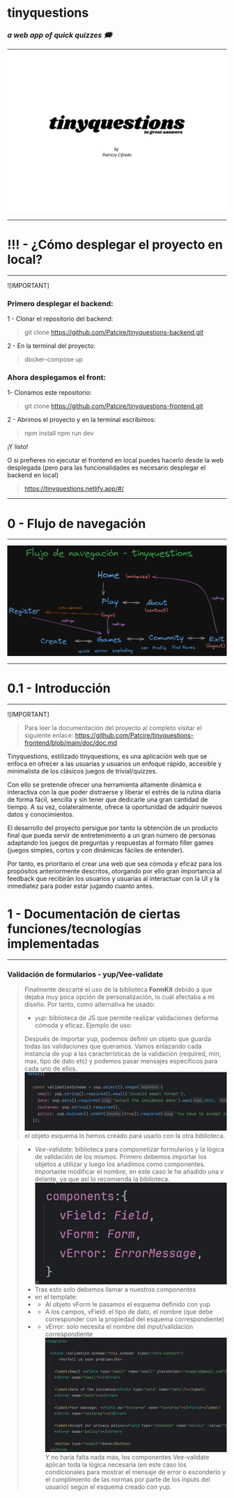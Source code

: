 # tinyquestions
### *a web app of quick quizzes 🗯*

***
![logo](/public/tinyquestionscover.webp)
***

!!! - ¿Cómo desplegar el proyecto en local?
=
***

![IMPORTANT]

### Primero desplegar el backend:

1 - Clonar el repositorio del backend:
> git clone https://github.com/Patcire/tinyquestions-backend.git

2 - En la terminal del proyecto:
> docker-compose up

### Ahora desplegamos el front:

1- Clonamos este repositorio:

> git clone https://github.com/Patcire/tinyquestions-frontend.git

2 - Abrimos el proyecto y en la terminal escribimos:

> npm install
> npm run dev

¡Y listo!

O si prefieres no ejecutar el frontend en local puedes hacerlo
desde la web desplegada (pero para las funcionalidades es necesario desplegar el backend en local)

> https://tinyquestions.netlify.app/#/

***

0 - Flujo de navegación
=
***
![diagrama navegacion](public/diag-nav.png)
***

0.1 - Introducción
=
***

![IMPORTANT] 
> Para leer la documentación del proyecto al completo visitar el siguiente enlace:
> https://github.com/Patcire/tinyquestions-frontend/blob/main/doc/doc.md

Tinyquestions, estilizado tinyquestions, es una aplicación web que se enfoca en ofrecer a las usuarias y usuarios un enfoque rápido, accesible y minimalista de los clásicos juegos de trivial/quizzes.

Con ello se pretende ofrecer una herramienta altamente dinámica e interactiva con la que poder distraerse y liberar el estrés de la rutina diaria de forma fácil, sencilla y sin tener que dedicarle una gran cantidad de tiempo. A su vez, colateralmente, ofrece la oportunidad de adquirir nuevos datos y conocimientos.

El desarrollo del proyecto persigue por tanto la obtención de un producto final que pueda
servir de entretenimiento a un gran número de personas adaptando los juegos de preguntas y respuestas al formato filler games (juegos simples, cortos y con dinámicas fáciles de entender).

Por tanto, es prioritario el crear una web que sea cómoda y eficaz para los propósitos anteriormente descritos, otorgando por ello gran importancia al feedback que recibirán los usuarios y usuarias al interactuar con la UI y la inmediatez para poder estar jugando cuanto antes.


1 - Documentación de ciertas funciones/tecnologías implementadas
=
***

### Validación de formularios - yup/Vee-validate

> Finalmente descarté el uso de la biblioteca **FormKit**
debido a que dejaba muy poca opción de personalización,
> lo cuál afectaba a mi diseño.
> Por tanto, como alternativa he usado:
> * *yup*: biblioteca de JS que permite realizar validaciones
> deforma cómoda y eficaz. 
> Ejemplo de uso:
> 
> Después de importar yup, podemos definir un objeto
> que guarda todas las validaciones que queramos.
> Vamos enlazando cada instancia de yup a las características
> de la validación (required, min, max, tipo de dato etc) y podemos
> pasar mensajes específicos para cada uno de ellos.
![ejemplo](public/ej1.JPG)
> el objeto esquema lo hemos creado para usarlo
> con la otra biblioteca.

> * *Vee-validate*: biblioteca para componetizar formularios
> y la lógica de validación de los mismos. Primero debemos importar
> los objetos a utilizar y luego los añadimos como
> componentes. Importante modificar el nombre, en este caso le he
> añadido una v delante, ya que así lo recomienda la biblioteca.
> ![ejemplo2](public/ej2.JPG)
> * Tras esto solo debemos llamar a nuestros componentes
> * en el template:
> * * Al objeto vForm le pasamos el esquema
> definido con yup
> * * A los campos, vField: el tipo de dato, el nombre (que debe
> corresponder con la propiedad del esquema correspondiente)
> *  * vError: solo necesita el nombre del input/validación
> correspondiente
       ![ejemplo2](public/ej3.JPG)
> Y no haría falta nada más, los componentes 
> Vee-validate aplican toda la lógica necesaria (en este caso los condicionales
> para mostrar el mensaje de error o esconderlo y
> el cumplimiento de las normas por parte de los inputs del usuario)
> según el esquema creado con yup.
